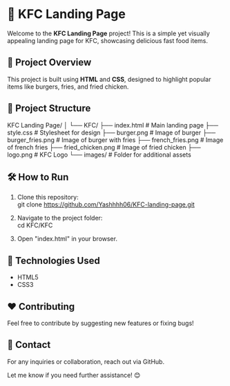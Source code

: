 # 🍗 KFC Landing Page

Welcome to the **KFC Landing Page** project! This is a simple yet visually appealing landing page for KFC, showcasing delicious fast food items.  

## 🚀 Project Overview
This project is built using **HTML** and **CSS**, designed to highlight popular items like burgers, fries, and fried chicken.  

## 📁 Project Structure

KFC Landing Page/
│
└── KFC/
    ├── index.html        # Main landing page
    ├── style.css         # Stylesheet for design
    ├── burger.png        # Image of burger
    ├── burger_fries.png  # Image of burger with fries
    ├── french_fries.png  # Image of french fries
    ├── fried_chicken.png # Image of fried chicken
    ├── logo.png          # KFC Logo
    └── images/           # Folder for additional assets


## 🛠️ How to Run
1. Clone this repository:     
   git clone <https://github.com/Yashhhh06/KFC-landing-page.git>
   
2. Navigate to the project folder:  
   cd KFC/KFC
     
4. Open "index.html" in your browser.  

## 🎨 Technologies Used
- HTML5
- CSS3  

## ❤️ Contributing
Feel free to contribute by suggesting new features or fixing bugs!  

## 📧 Contact
For any inquiries or collaboration, reach out via GitHub.  

Let me know if you need further assistance! 😊
